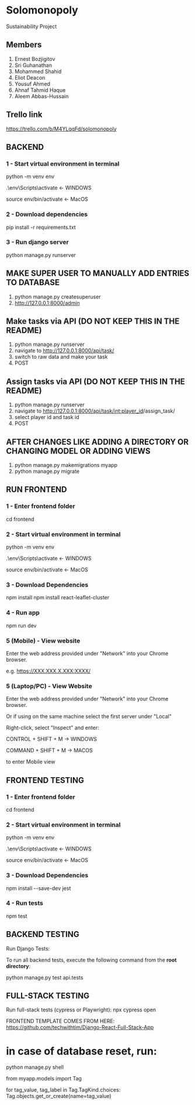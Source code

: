 # Solomonopoly
Sustainability Project

## Members
1. Ernest Bozjigitov
2. Sri Guhanathan
3. Mohammed Shahid  
4. Eliot Deacon
5. Yousuf Ahmed
6. Ahnaf Tahmid Haque
7. Aleem Abbas-Hussain

## Trello link
https://trello.com/b/M4YLqqFd/solomonopoly

## BACKEND

### 1 - Start virtual environment in terminal
python -m venv env

.\env\Scripts\activate <- WINDOWS

source env/bin/activate <- MacOS 

### 2 - Download dependencies
pip install -r requirements.txt

### 3 - Run django server
python manage.py runserver


## MAKE SUPER USER TO MANUALLY ADD ENTRIES TO DATABASE

1) python manage.py createsuperuser
2) http://127.0.0.1:8000/admin

## Make tasks via API (DO NOT KEEP THIS IN THE README)

1) python manage.py runserver
2) navigate to http://127.0.0.1:8000/api/task/
3) switch to raw data and make your task
4) POST

## Assign tasks via API (DO NOT KEEP THIS IN THE README)
1) python manage.py runserver
2) navigate to http://127.0.0.1:8000/api/task/<int:player_id>/assign_task/
3) select player id and task id
4) POST

## AFTER CHANGES LIKE ADDING A DIRECTORY OR CHANGING MODEL OR ADDING VIEWS

1) python manage.py makemigrations myapp
2) python manage.py migrate

## RUN FRONTEND

### 1 - Enter frontend folder
cd frontend

### 2 - Start virtual environment in terminal
python -m venv env

.\env\Scripts\activate <- WINDOWS

source env/bin/activate <- MacOS

### 3 - Download Dependencies
npm install
npm install react-leaflet-cluster

### 4 - Run app
npm run dev

### 5 (Mobile) - View website
Enter the web address provided under "Network" into your Chrome browser.

e.g. https://XXX.XXX.X.XXX:XXXX/

### 5 (Laptop/PC) - View Website
Enter the web address provided under "Network" into your Chrome browser.

Or if using on the same machine select the first server under "Local"

Right-click, select "Inspect" and enter:

CONTROL + SHIFT + M -> WINDOWS

COMMAND + SHIFT + M -> MACOS

to enter Mobile view

## FRONTEND TESTING

### 1 - Enter frontend folder
cd frontend

### 2 - Start virtual environment in terminal
python -m venv env

.\env\Scripts\activate <- WINDOWS

source env/bin/activate <- MacOS

### 3 - Download Dependencies
npm install --save-dev jest

### 4 - Run tests
npm test

## BACKEND TESTING

Run Django Tests:


To run all backend tests, execute the following command from the **root directory**:  


python manage.py test api.tests

## FULL-STACK TESTING

Run full-stack tests (cypress or Playwright):
npx cypress open

FRONTEND TEMPLATE COMES FROM HERE:
https://github.com/techwithtim/Django-React-Full-Stack-App













# in case of database reset, run:

python manage.py shell

from myapp.models import Tag

for tag_value, tag_label in Tag.TagKind.choices:
    Tag.objects.get_or_create(name=tag_value)
